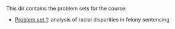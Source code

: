 This dir contains the problem sets for the course:

- [Problem set 1](https://github.com/rebeccajohnson88/qss20_slides_activities/tree/main/problemsets/01_pset1): analysis of racial disparities in felony sentencing 
